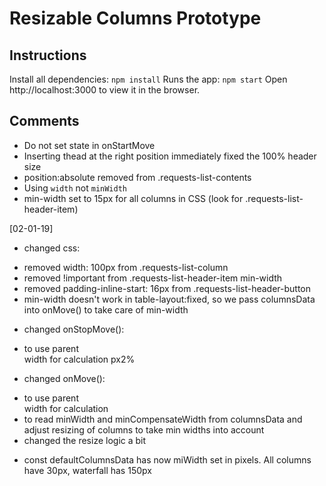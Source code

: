 # Resizable Columns Prototype

## Instructions

Install all dependencies: `npm install`
Runs the app: `npm start`
Open http://localhost:3000 to view it in the browser.

## Comments

* Do not set state in onStartMove
* Inserting thead at the right position immediately fixed the 100% header size
* position:absolute removed from .requests-list-contents
* Using `width` not `minWidth`
* min-width set to 15px for all columns in CSS (look for .requests-list-header-item)

[02-01-19]
* changed css:
- removed width: 100px from .requests-list-column
- removed !important from .requests-list-header-item min-width
- removed padding-inline-start: 16px from .requests-list-header-button 
- min-width doesn't work in table-layout:fixed, so we pass columnsData into onMove() to take care of min-width

* changed onStopMove():
- to use parent <div> width for calculation px2%

* changed onMove():
- to use parent <div> width for calculation
- to read minWidth and minCompensateWidth from columnsData and adjust resizing of columns to take min widths into account
- changed the resize logic a bit

* const defaultColumnsData has now miWidth set in pixels. All columns have 30px, waterfall has 150px

